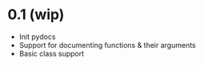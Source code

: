 # 0.1 (wip)

+ Init pydocs
+ Support for documenting functions & their arguments
+ Basic class support
